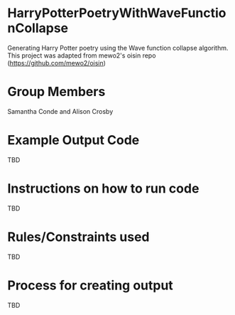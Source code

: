 # HarryPotterPoetryWithWaveFunctionCollapse
Generating Harry Potter poetry using the Wave function collapse algorithm. This project was adapted from mewo2's oisin repo (https://github.com/mewo2/oisin)


# Group Members
Samantha Conde and Alison Crosby

# Example Output Code
TBD

# Instructions on how to run code
TBD

# Rules/Constraints used
TBD

# Process for creating output
TBD

